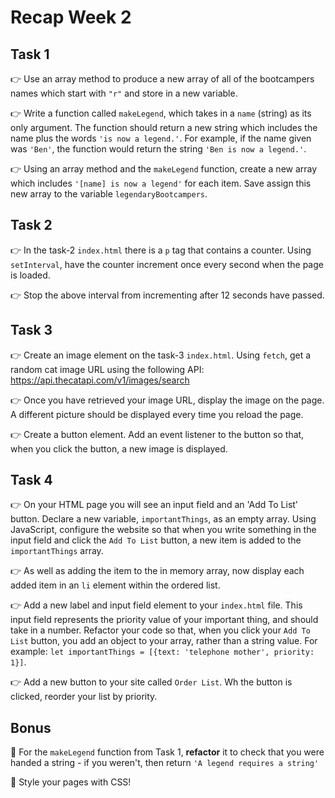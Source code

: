 # Recap Week 2

## Task 1

👉 Use an array method to produce a new array of all of the bootcampers names which start with `"r"` and store in a new variable.

👉 Write a function called `makeLegend`, which takes in a `name` (string) as its only argument. The function should return a new string which includes the name plus the words `'is now a legend.'`. For example, if the name given was `'Ben'`, the function would return the string `'Ben is now a legend.'`.

👉 Using an array method and the `makeLegend` function, create a new array which includes `'[name] is now a legend'` for each item. Save assign this new array to the variable `legendaryBootcampers`.

## Task 2

👉 In the task-2 `index.html` there is a `p` tag that contains a counter. Using `setInterval`, have the counter increment once every second when the page is loaded.

👉 Stop the above interval from incrementing after 12 seconds have passed.

## Task 3

👉 Create an image element on the task-3 `index.html`. Using `fetch`, get a random cat image URL using the following API: https://api.thecatapi.com/v1/images/search

👉 Once you have retrieved your image URL, display the image on the page. A different picture should be displayed every time you reload the page.

👉 Create a button element. Add an event listener to the button so that, when you click the button, a new image is displayed.

## Task 4

👉 On your HTML page you will see an input field and an 'Add To List' button. Declare a new variable, `importantThings`, as an empty array. Using JavaScript, configure the website so that when you write something in the input field and click the `Add To List` button, a new item is added to the `importantThings` array.

👉 As well as adding the item to the in memory array, now display each added item in an `li` element within the ordered list.

👉 Add a new label and input field element to your `index.html` file. This input field represents the priority value of your important thing, and should take in a number. Refactor your code so that, when you click your `Add To List` button, you add an object to your array, rather than a string value. For example: `let importantThings = [{text: 'telephone mother', priority: 1}]`.

👉 Add a new button to your site called `Order List`. Wh the button is clicked, reorder your list by priority.

## Bonus


🎉 For the `makeLegend` function from Task 1, **refactor** it to check that you were handed a string - if you weren't, then return `'A legend requires a string'`

🎉 Style your pages with CSS!
